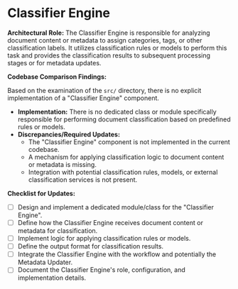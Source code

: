 # Classifier Engine

**Architectural Role:** The Classifier Engine is responsible for analyzing document content or metadata to assign categories, tags, or other classification labels. It utilizes classification rules or models to perform this task and provides the classification results to subsequent processing stages or for metadata updates.

**Codebase Comparison Findings:**

Based on the examination of the `src/` directory, there is no explicit implementation of a "Classifier Engine" component.

*   **Implementation:** There is no dedicated class or module specifically responsible for performing document classification based on predefined rules or models.
*   **Discrepancies/Required Updates:**
    *   The "Classifier Engine" component is not implemented in the current codebase.
    *   A mechanism for applying classification logic to document content or metadata is missing.
    *   Integration with potential classification rules, models, or external classification services is not present.

**Checklist for Updates:**

*   [ ] Design and implement a dedicated module/class for the "Classifier Engine".
*   [ ] Define how the Classifier Engine receives document content or metadata for classification.
*   [ ] Implement logic for applying classification rules or models.
*   [ ] Define the output format for classification results.
*   [ ] Integrate the Classifier Engine with the workflow and potentially the Metadata Updater.
*   [ ] Document the Classifier Engine's role, configuration, and implementation details.